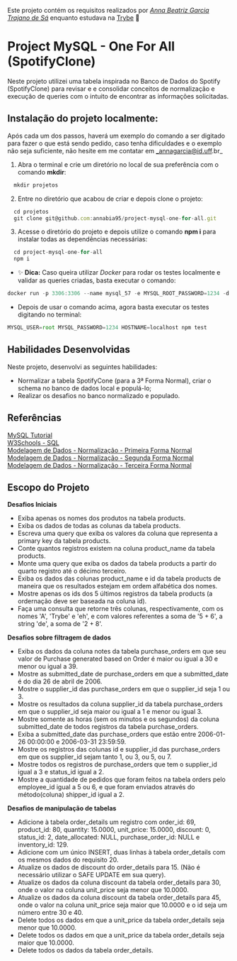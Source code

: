 
Este projeto contém os requisitos realizados por _[Anna Beatriz Garcia Trajano de Sá](www.linkedin.com/in/anna-beatriz-trajano-de-sá)_ enquanto estudava na [Trybe](https://www.betrybe.com/) :rocket:

# Project MySQL  - One For All (SpotifyClone)

Neste projeto utilizei uma tabela inspirada no Banco de Dados do Spotify (SpotifyClone) para revisar e e consolidar conceitos 
de normalização e execução de queries com o intuito de encontrar as informações solicitadas.


## Instalação do projeto localmente:
 
Após cada um dos passos, haverá um exemplo do comando a ser digitado para fazer o que está sendo pedido, caso tenha dificuldades e o exemplo não seja suficiente, não hesite em me contatar em _annagarcia@id.uff.br_ 

1. Abra o terminal e crie um diretório no local de sua preferência com o comando **mkdir**:
```javascript
  mkdir projetos
```

2. Entre no diretório que acabou de criar e depois clone o projeto:
```javascript
  cd projetos
  git clone git@github.com:annabia95/project-mysql-one-for-all.git
```

3. Acesse o diretório do projeto e depois utilize o comando **npm i** para instalar todas as dependências necessárias:
```javascript
  cd project-mysql-one-for-all
  npm i
```

- ✨ **Dica:** Caso queira utilizar _Docker_ para rodar os testes localmente e validar as queries criadas, basta executar o comando:
```javascript
docker run -p 3306:3306 --name mysql_57 -e MYSQL_ROOT_PASSWORD=1234 -d mysql:5.7 mysqld --default-authentication-plugin=mysql_native_password
```
- Depois de usar o comando acima, agora basta executar os testes digitando no terminal:
```javascript
MYSQL_USER=root MYSQL_PASSWORD=1234 HOSTNAME=localhost npm test
```

## Habilidades Desenvolvidas

Neste projeto, desenvolvi as seguintes habilidades:

 - Normalizar a tabela SpotifyCone (para a 3ª Forma Normal), criar o schema no banco de dados local e populá-lo;
 - Realizar os desafios no banco normalizado e populado.
 
 ## Referências
 
 [MySQL Tutorial](https://www.mysqltutorial.org/)<br>
 [W3Schools - SQL](https://www.w3schools.com/sql/)<br>
 [Modelagem de Dados - Normalização - Primeira Forma Normal](https://www.youtube.com/watch?v=eRaAMNjCFYw)<br>
 [Modelagem de Dados - Normalização - Segunda Forma Normal](https://youtu.be/6ER9lWOk-cY)<br>
 [Modelagem de Dados - Normalização - Terceira Forma Normal](https://youtu.be/usA8QKvEHWw)<br>
 

 ## Escopo do Projeto
 
 **Desafios Iniciais**
 - Exiba apenas os nomes dos produtos na tabela products.
 - Exiba os dados de todas as colunas da tabela products.
 - Escreva uma query que exiba os valores da coluna que representa a primary key da tabela products.
 - Conte quantos registros existem na coluna product_name da tabela products.
 - Monte uma query que exiba os dados da tabela products a partir do quarto registro até o décimo terceiro.
 - Exiba os dados das colunas product_name e id da tabela products de maneira que os resultados estejam em ordem alfabética dos nomes.
 - Mostre apenas os ids dos 5 últimos registros da tabela products (a ordernação deve ser baseada na coluna id).
 - Faça uma consulta que retorne três colunas, respectivamente, com os nomes 'A', 'Trybe' e 'eh', e com valores referentes a soma de '5 + 6', a string 'de', a soma de '2 + 8'.
 
 **Desafios sobre filtragem de dados**
 - Exiba os dados da coluna notes da tabela purchase_orders em que seu valor de Purchase generated based on Order é maior ou igual a 30 e menor ou igual a 39.
 - Mostre as submitted_date de purchase_orders em que a submitted_date é do dia 26 de abril de 2006.
 - Mostre o supplier_id das purchase_orders em que o supplier_id seja 1 ou 3.
 - Mostre os resultados da coluna supplier_id da tabela purchase_orders em que o supplier_id seja maior ou igual a 1 e menor ou igual 3.
 - Mostre somente as horas (sem os minutos e os segundos) da coluna submitted_date de todos registros da tabela purchase_orders.
 - Exiba a submitted_date das purchase_orders que estão entre 2006-01-26 00:00:00 e 2006-03-31 23:59:59.
 - Mostre os registros das colunas id e supplier_id das purchase_orders em que os supplier_id sejam tanto 1, ou 3, ou 5, ou 7.
 - Mostre todos os registros de purchase_orders que tem o supplier_id igual a 3 e status_id igual a 2.
 - Mostre a quantidade de pedidos que foram feitos na tabela orders pelo employee_id igual a 5 ou 6, e que foram enviados através do método(coluna) shipper_id igual a 2.
 
 **Desafios de manipulação de tabelas**
 - Adicione à tabela order_details um registro com order_id: 69, product_id: 80, quantity: 15.0000, unit_price: 15.0000, discount: 0, status_id: 2, date_allocated: NULL, purchase_order_id: NULL e inventory_id: 129.
 - Adicione com um único INSERT, duas linhas à tabela order_details com os mesmos dados do requisito 20.
 - Atualize os dados de discount do order_details para 15. (Não é necessário utilizar o SAFE UPDATE em sua query).
 - Atualize os dados da coluna discount da tabela order_details para 30, onde o valor na coluna unit_price seja menor que 10.0000.
 - Atualize os dados da coluna discount da tabela order_details para 45, onde o valor na coluna unit_price seja maior que 10.0000 e o id seja um número entre 30 e 40.
 - Delete todos os dados em que a unit_price da tabela order_details seja menor que 10.0000.
 - Delete todos os dados em que a unit_price da tabela order_details seja maior que 10.0000.
 - Delete todos os dados da tabela order_details.
 
